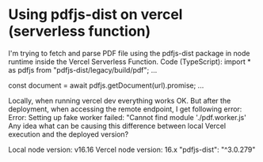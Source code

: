 
# Using pdfjs-dist on vercel (serverless function)

I'm trying to fetch and parse PDF file using the pdfjs-dist package in node runtime inside the Vercel Serverless Function.
Code (TypeScript):
import * as pdfjs from "pdfjs-dist/legacy/build/pdf";
...

const document = await pdfjs.getDocument(url).promise;
...

Locally, when running vercel dev everything works OK. But after the deployment, when accessing the remote endpoint, I get following error:
Error: Setting up fake worker failed: \"Cannot find module './pdf.worker.js'
Any idea what can be causing this difference between local Vercel execution and the deployed version?

Local node version: v16.16
Vercel node version: 16.x
"pdfjs-dist": "^3.0.279"


        